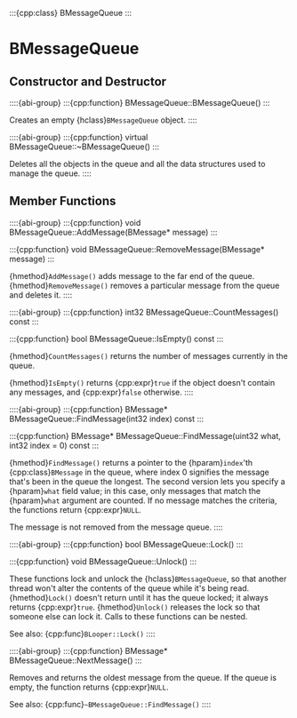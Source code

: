 :::{cpp:class} BMessageQueue
:::

# BMessageQueue

## Constructor and Destructor

::::{abi-group}
:::{cpp:function} BMessageQueue::BMessageQueue()
:::

Creates an empty {hclass}`BMessageQueue` object.
::::

::::{abi-group}
:::{cpp:function} virtual BMessageQueue::~BMessageQueue()
:::

Deletes all the objects in the queue and all the data structures used to
manage the queue.
::::

## Member Functions

::::{abi-group}
:::{cpp:function} void BMessageQueue::AddMessage(BMessage* message)
:::

:::{cpp:function} void BMessageQueue::RemoveMessage(BMessage* message)
:::

{hmethod}`AddMessage()` adds message to the far end of the queue.
{hmethod}`RemoveMessage()` removes a particular message from the queue and
deletes it.
::::

::::{abi-group}
:::{cpp:function} int32 BMessageQueue::CountMessages() const
:::

:::{cpp:function} bool BMessageQueue::IsEmpty() const
:::

{hmethod}`CountMessages()` returns the number of messages currently in the
queue.

{hmethod}`IsEmpty()` returns {cpp:expr}`true` if the object doesn't
contain any messages, and {cpp:expr}`false` otherwise.
::::

::::{abi-group}
:::{cpp:function} BMessage* BMessageQueue::FindMessage(int32 index) const
:::

:::{cpp:function} BMessage* BMessageQueue::FindMessage(uint32 what, int32 index = 0) const
:::

{hmethod}`FindMessage()` returns a pointer to the {hparam}`index`'th
{cpp:class}`BMessage` in the queue, where index 0 signifies the message
that's been in the queue the longest. The second version lets you specify a
{hparam}`what` field value; in this case, only messages that match the
{hparam}`what` argument are counted. If no message matches the criteria,
the functions return {cpp:expr}`NULL`.

The message is not removed from the message queue.
::::

::::{abi-group}
:::{cpp:function} bool BMessageQueue::Lock()
:::

:::{cpp:function} void BMessageQueue::Unlock()
:::

These functions lock and unlock the {hclass}`BMessageQueue`, so that
another thread won't alter the contents of the queue while it's being read.
{hmethod}`Lock()` doesn't return until it has the queue locked; it always
returns {cpp:expr}`true`. {hmethod}`Unlock()` releases the lock so that
someone else can lock it. Calls to these functions can be nested.

See also: {cpp:func}`BLooper::Lock()`
::::

::::{abi-group}
:::{cpp:function} BMessage* BMessageQueue::NextMessage()
:::

Removes and returns the oldest message from the queue. If the queue is
empty, the function returns {cpp:expr}`NULL`.

See also: {cpp:func}`~BMessageQueue::FindMessage()`
::::
